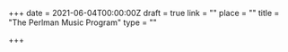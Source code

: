 +++
date = 2021-06-04T00:00:00Z
draft = true
link = ""
place = ""
title = "The Perlman Music Program"
type = ""

+++
